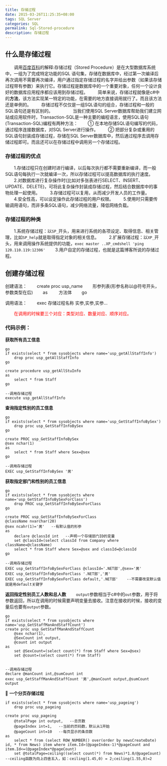 ```yaml
---
title: 存储过程
date: 2015-03-26T11:25:35+08:00
tags: SQL Server
categories: SQL
permalink: Sql-Stored-procedure
description: 存储过程
---
```

## 什么是存储过程
　　调用[百度百科](http://baike.baidu.com/link?url=c2abUFqhD2LK7x4of_AqDRsR9zA_O8N7DSr-IK1oY_7C8_0OxNX-3mVmBfbPpYo5yhMm8nUGydsNQV0NJ73EL_)的解释:存储过程（Stored Procedure）是在大型数据库系统中，一组为了完成特定功能的SQL 语句集，存储在数据库中，经过第一次编译后再次调用不需要再次编译，用户通过指定存储过程的名字并给出参数（如果该存储过程带有参数）来执行它。存储过程是数据库中的一个重要对象，任何一个设计良好的数据库应用程序都应该用到存储过程。
　　简单来说，存储过程就像是c#中的**方法**，该方法实现某一特定的功能，在需要的地方直接调用就行了。而且该方法还是单例的。
　　存储过程不仅仅是一组SQL语句的组合，存储过程和一般的SQL语句还是有区别的。
　　<!--more-->
　　当我们使用SQL Server数据库帮助我们建立网站或应用软件时，Transaction-SQL是一种主要的编程语言，使用SQL语句(Transaction-SQL)编程有两种方法：
　　① 在本地存储SQL语句编写的代码，通过程序连接数据库，对SQL Server进行操作。
　　② 把部分复杂或重用的SQL语句封装成存储过程，存储在SQL Server数据库中，然后通过程序去调用存储过程即可。而且还可以在存储过程中调用另一个存储过程。
### 存储过程的优点
　　1.存储过程只在创建时进行编译，以后每次执行都不需要重新编译，而一般SQL语句每执行一次就编译一次，所以存储过程可以提高数据库的执行速度。
　　2.对数据库进行复杂操作时(比如对多张表进行SELECT、INSERT、UPDATE、DELETE)，可将此复杂操作封装成存储过程，然后结合数据库中的事物处理一起使用。
　　3.存储过程可以复用，从而减少开发人员的工作量。
　　4.安全性高，可以设定操作此存储过程的用户权限。
　　5.使用时只需要传输调用语句，而非多条SQL语句，减少网络流量，降低网络负载。
### 存储过程的种类
　　1.系统存储过程：以`SP_`开头，用来进行系统的各项设定、取得信息、相关管理，比如`SP_help`就是取得指定对象的相关信息。
　　2.扩展存储过程：以`XP_`开头，用来调用操作系统提供的功能，`exec master ..XP_cmdshell 'ping 120.110.119:12306'`
　　3.用户自定的存储过程，也就是这篇博客所说的存储过程。

## 创建存储过程
创建语法：
　　create proc usp_name
　　形参列表(形参名称以@符号开头，参数类型在后)
　　as
　　  方法体
　　go

调用语法：
　　exec 存储过程名称 实参,实参,实参...

　　<text style="color:red">在调用的时候要三个对应：类型对应、数量对应、顺序对应。<text/>

### 代码示例：
**获取所有员工信息**
```
go
if exists(select * from sysobjects where name='usp_getAllStaffInfo')
    drop proc usp_getAllStaffInfo
go

create procedure usp_getAllStuInfo
as
    select * from Staff
go

--调用存储过程
execute usp_getAllStaffInfo
```
**查询指定性别的员工信息**
```
go
if exists(select * from sysobjects where name='usp_GetStaffInfoBySex')
    drop proc usp_GetStaffInfoBySex
go

create PROC usp_GetStaffInfoBySex
@sex nchar(1)   
as
    select * from Staff where Sex=@sex
go

--调用存储过程
EXEC usp_GetStaffInfoBySex '男'
```
**获取指定部门和性别的员工信息**
```
go
if exists(select * from sysobjects where name='usp_GetStaffInfoBySexForClass')
    drop PROC usp_GetStaffInfoBySexForClass
go

create PROC usp_GetStaffInfoBySexForClass
@className nvarchar(20)
@sex ncahr(1)='男'   --有默认值的形参
as
    declare @classId int   --声明一个存储部门ID的变量
    set @classId=(select classId from Company where className=@className)
    select * from Staff where Sex=@sex and classId=@classId
go

--调用存储过程
EXEC usp_GetStaffInfoBySexForClass @classId='.NET部',@sex='男'
EXEC usp_GetStaffInfoBySexForClass '.NET部','男'
EXEC usp_GetStaffInfoBySexForClass default,'.NET部'    --不需要改变默认值就是用default关键字
```

**返回指定性别员工人数和总人数**
　　`output`参数相当于c#中的`out`参数，用于将参数返回，所以在调用的时候需要声明变量去接收。注意在接收的时候，接收的变量后也要有`output`参数。
```
go
if exists(select * from sysobjects where name='usp_GetStaffManAndStaffCount')
create proc usp_GetStaffManAndStaffCount
    @sex nchar(1),
    @SexCount int output,
    @count int output
as
    set @SexCount=(select count(*) from Staff where Sex=@sex)
    set @count=(select count(*) from Staff)


--调用存储过程
declare @manCount int,@sumCount int
exec usp_GetStaffManAndStaffCount '男',@manCount output,@sumCount output
```


🎫 **一个分页存储过程**
```
if exists(select * from sysobjects where name='usp_pageing')
    drop proc usp_pageing

create proc usp_pageing
    @totalPage int output,   --总页数
    @pageIndex int=1,   --当前的页码数，默认从1开始
    @pageCount int=10   --每页显示的条目数
as
    select * from (select ROW_NUMBER() over(order by newsCreateDate) id, * from News) item where item.Id>(@pageIndex-1)*@pageCount and item.Id<=(@pageIndex*@pageCount)
    set @totalPage=ceiling((select count(*) from News)*1.0/@pageCount)   --ceiling函数为向上四舍五入，如：ceiling(1.45,0) = 2;ceiling(1.55,0)=2
```